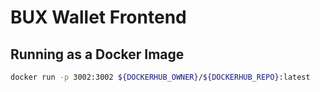 # BUX Wallet Frontend

## Running as a Docker Image

```bash
docker run -p 3002:3002 ${DOCKERHUB_OWNER}/${DOCKERHUB_REPO}:latest
```
